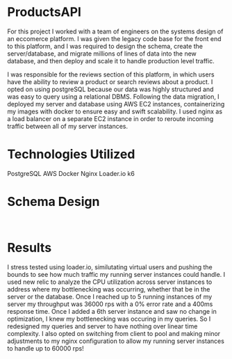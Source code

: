 # ProductsAPI


For this project I worked with a team of engineers on the systems design of an eccomerce platform. I was given the legacy code base for the front end to this platform, and I was required to design the schema, create the server/database, and migrate millions of lines of data into the new database, and then deploy and scale it to handle production level traffic.

I was responsible for the reviews section of this platform, in which users have the ability to review a product or search reviews about a product. I opted on using postgreSQL because our data was highly structured and was easy to query using a relational DBMS. Following the data migration, I deployed my server and database using AWS EC2 instances, containerizing my images with docker to ensure easy and swift scalability. I used nginx as a load balancer on a separate EC2 instance in order to reroute incoming traffic between all of my server instances.

# Technologies Utilized

PostgreSQL
AWS
Docker
Nginx
Loader.io
k6

# Schema Design

<img src=""></img>

<img src=""></img>

# Results

I stress tested using loader.io, similutating virtual users and pushing the bounds to see how much traffic my running server instances could handle. I used new relic to analyze the CPU utilization across server instances to address where my bottlenecking was occurring, whether that be in the server or the database. Once I reached up to 5 running instances of my server my throughput was 36000 rps with a 0% error rate and a 400ms response time. Once I added a 6th server instance and saw no change in optimization, I knew my bottlenecking was occuring in my queries. So I redesigned my queries and server to have nothing over linear time complexity. I also opted on switching from client to pool and making minor adjustments to my nginx configuration to allow my running server instances to handle up to 60000 rps!

<img src=""></img>
